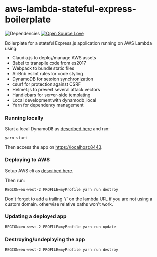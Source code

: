 aws-lambda-stateful-express-boilerplate
===============
![Dependencies](https://david-dm.org/rafaelrpinto/aws-lambda-stateful-express-boilerplate.svg) [![Open Source Love](https://badges.frapsoft.com/os/v1/open-source.png?v=103)](https://github.com/ellerbrock/open-source-badges/)

Boilerplate for a stateful Express.js application running on AWS Lambda using:

- Claudia.js to deploy/manage AWS assets
- Babel to transpile code from es2017
- Webpack to bundle static files
- AirBnb eslint rules for code styling
- DynamoDB for session synchronization
- csurf for protection against CSRF
- Helmet.js to prevent several attack vectors
- Handlebars for server-side templating
- Local development with dynamodb_local
- Yarn for dependency management

### Running locally

Start a local DynamoDB as [described here](https://docs.aws.amazon.com/amazondynamodb/latest/developerguide/DynamoDBLocal.html) and run:

`yarn start`

Then access the app on [https://localhost:8443](https://localhost:8443).

### Deploying to AWS

Setup AWS cli as [described here](https://docs.aws.amazon.com/lambda/latest/dg/setup.html).

Then run:

`REGION=eu-west-2 PROFILE=myProfile yarn run destroy`

Don't forget to add a trailing '/' on the lambda URL if you are not using a custom domain, otherwise relative paths won't work.

### Updating a deployed app

`REGION=eu-west-2 PROFILE=myProfile yarn run update`

### Destroying/undeploying the app

`REGION=eu-west-2 PROFILE=myProfile yarn run destroy`
